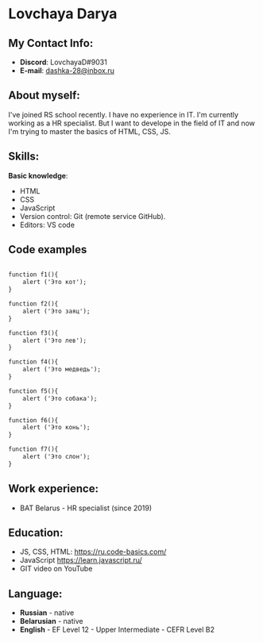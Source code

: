 # **Lovchaya Darya**
## My Contact Info:
* __Discord__: LovchayaD#9031
* __E-mail__: dashka-28@inbox.ru
## About myself:
I've joined RS school recently. I have no experience in IT. I'm currently working as a HR specialist. But I want to develope in the field of IT and now I'm trying to master the basics of HTML, CSS, JS.
## Skills:
__Вasic knowledge__:
* HTML
* CSS
* JavaScript
* Version control: Git (remote service GitHub).
* Editors: VS code
## Code examples
```alert ('Кликни на картинку');

function f1(){
    alert ('Это кот');
}

function f2(){
    alert ('Это заяц');
}

function f3(){
    alert ('Это лев');
}

function f4(){
    alert ('Это медведь');
}

function f5(){
    alert ('Это собака');
}

function f6(){
    alert ('Это конь');
}

function f7(){
    alert ('Это слон');
}
```
## Work experience:
* BAT Belarus - HR specialist (since 2019)
## Education:
* JS, CSS, HTML: https://ru.code-basics.com/
* JavaScript https://learn.javascript.ru/
* GIT video on YouTube
## Language:
* __Russian__ - native
* __Belarusian__ - native
* __English__ - EF Level 12 - Upper Intermediate - CEFR Level B2
